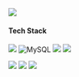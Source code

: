 <img src="https://readme-typing-svg.herokuapp.com?font=Oleo+Script&color=3c94e0&size=30&center=false&vCenter=false&width=404&height=53&lines=%E3%80%80%E3%80%80Hello+HwaYoung's+Github+%E3%80%80%E3%80%80"><br/>
####  Tech Stack


<img src="https://img.shields.io/badge/Spring Boot-6DB33F?style=flat-square&logo=springboot&logoColor=white"/> <img alt="MySQL" src="https://img.shields.io/badge/mysql-4479A1.svg?style=flat-square&logo=mysql&logoColor=white"/> <img src="https://img.shields.io/badge/Java-007396?style=flat-square&logo=Java&logoColor=white"> 
<img src="https://img.shields.io/badge/Python-3776AB?style=flat-square&logo=Python&logoColor=white">

<img src="https://img.shields.io/badge/Amazon AWS-232F3E?style=flat-square&logo=amazonwebservices&logoColor=white"/> <img src="https://img.shields.io/badge/Docker-2496ED?style=flat-square&logo=Docker&logoColor=white"/> <img src="https://img.shields.io/badge/Github Actions-2088FF?style=flat-square&logo=githubactions&logoColor=white"/>
<!-- 

<img src = "http://mazandi.herokuapp.com/api?handle=yeong20311&theme=warm"/>

<!-- 
<p><img align="left" src="https://github-readme-stats.vercel.app/api/top-langs?username=sanchaehwa&show_icons=true&locale=en&layout=compact" alt="sanchaehwa" /></p>
-->
<!-- 

[![Young's GitHub stats](https://github-readme-stats.vercel.app/api?username=sanchaehwa&count_private=true&show_icons=true&theme=prussian)](https://github.com/sanchaehwa/github-readme-stats)

[![Solved.acsanchaehwa](http://mazassumnida.wtf/api/v2/generate_badge?boj=yeong20311)](https://solved.ac/yeong20311)
-->
